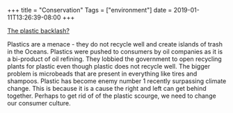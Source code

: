 +++
title = "Conservation"
Tags = ["environment"]
date = 2019-01-11T13:26:39-08:00
+++

[The plastic backlash?](https://www.theguardian.com/environment/2018/nov/13/the-plastic-backlash-whats-behind-our-sudden-rage-and-will-it-make-a-difference)

Plastics are a menace - they do not recycle well and create islands of trash in
the Oceans.  Plastics were pushed to consumers by oil companies as it is a bi-product
of oil refining. They lobbied the government to open recycling plants for plastic
even though plastic does not recycle well. The bigger problem is microbeads
that are present in everything like tires and shampoos.
Plastic has become enemy number 1 recently surpassing climate change. This is
because it is a cause the right and left can get behind together. Perhaps to
get rid of of the plastic scourge, we need to change our consumer culture.
